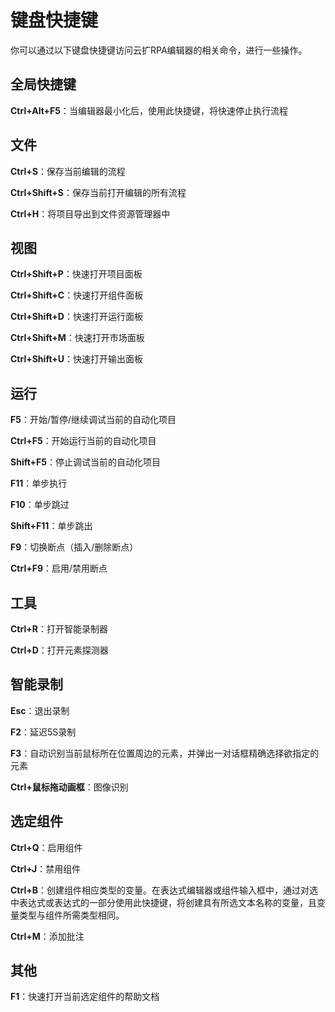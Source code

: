 # 键盘快捷键
你可以通过以下键盘快捷键访问云扩RPA编辑器的相关命令，进行一些操作。

## 全局快捷键

**Ctrl+Alt+F5**：当编辑器最小化后，使用此快捷键，将快速停止执行流程

## 文件

<!-- **Ctrl+N**：创建一个新的自动化项目 -->

**Ctrl+S**：保存当前编辑的流程

**Ctrl+Shift+S**：保存当前打开编辑的所有流程

**Ctrl+H**：将项目导出到文件资源管理器中

## 视图

**Ctrl+Shift+P**：快速打开项目面板

**Ctrl+Shift+C**：快速打开组件面板

**Ctrl+Shift+D**：快速打开运行面板

**Ctrl+Shift+M**：快速打开市场面板

<!-- **Ctrl+Shift+E**：快速打开扩展面板 -->

**Ctrl+Shift+U**：快速打开输出面板

## 运行

**F5**：开始/暂停/继续调试当前的自动化项目

**Ctrl+F5**：开始运行当前的自动化项目

**Shift+F5**：停止调试当前的自动化项目

**F11**：单步执行

**F10**：单步跳过

**Shift+F11**：单步跳出

**F9**：切换断点（插入/删除断点）

**Ctrl+F9**：启用/禁用断点

## 工具

**Ctrl+R**：打开智能录制器

**Ctrl+D**：打开元素探测器

## 智能录制

**Esc**：退出录制

**F2**：延迟5S录制

**F3**：自动识别当前鼠标所在位置周边的元素，并弹出一对话框精确选择欲指定的元素

**Ctrl+鼠标拖动画框**：图像识别

## 选定组件

**Ctrl+Q**：启用组件

**Ctrl+J**：禁用组件

**Ctrl+B**：创建组件相应类型的变量。在表达式编辑器或组件输入框中，通过对选中表达式或表达式的一部分使用此快捷键，将创建具有所选文本名称的变量，且变量类型与组件所需类型相同。

**Ctrl+M**：添加批注

## 其他

**F1**：快速打开当前选定组件的帮助文档
